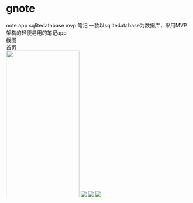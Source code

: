 # gnote
note app sqlitedatabase mvp 笔记 一款以sqlitedatabase为数据库，采用MVP架构的轻便易用的笔记app  
截图  
首页  
    <img src="https://github.com/sanlisanlisanli/gnote/blob/master/screenshots/Screenshot_20180928-033003.jpg" width="200" height="400"> 
![](<img src="https://github.com/sanlisanlisanli/gnote/blob/master/screenshots/Screenshot_20180928-032830.jpg" width="200" height="400">)  ![](<img src="https://github.com/sanlisanlisanli/gnote/blob/master/screenshots/Screenshot_20180928-033059.jpg" width="200" height="400">)  ![](<img src="https://github.com/sanlisanlisanli/gnote/blob/master/screenshots/Screenshot_20180928-033017.jpg" width="200" height="400">) 
